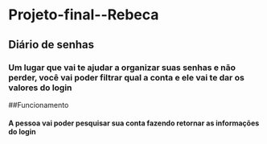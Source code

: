 # Projeto-final--Rebeca
## Diário de senhas
### Um lugar que vai te ajudar a organizar suas senhas e não perder, você vai poder filtrar qual a conta e ele vai te dar os valores do login

##Funcionamento
#### A pessoa vai poder pesquisar sua conta fazendo retornar as informações do login
